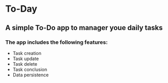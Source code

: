 # To-Day

## A simple To-Do app to manager youe daily tasks

### The app includes the following features:

<ul>
    <li>Task creation</li>
    <li>Task update</li>
    <li>Task delete</li>
    <li>Task conclusion</li>
    <li>Data persistence</li>
</ul>